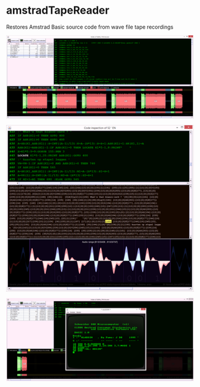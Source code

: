 # amstradTapeReader
Restores Amstrad Basic source code from wave file tape recordings

![screenshot](https://github.com/jandebr/amstradTapeReader/blob/master/screenshots/screenshot1.png)

![screenshot](https://github.com/jandebr/amstradTapeReader/blob/master/screenshots/screenshot2.png)

![screenshot](https://github.com/jandebr/amstradTapeReader/blob/master/screenshots/screenshot3.png)

